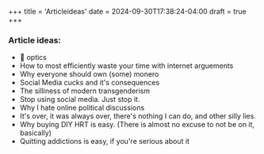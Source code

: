 +++
title = 'Articleideas'
date = 2024-09-30T17:38:24-04:00
draft = true
+++

### Article ideas:
- 🚆 optics
- How to most efficiently waste your time with internet arguements
- Why everyone should own (some) monero
- Social Media cucks and it's consequences
- The silliness of modern transgenderism
- Stop using social media. Just stop it.
- Why I hate online political discussions
- It's over, it was always over, there's nothing I can do, and other silly lies.
- Why buying DIY HRT is easy. (There is almost no excuse to not be on it, basically)
- Quitting addictions is easy, if you're serious about it